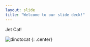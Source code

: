 ```yaml
---
layout: slide
title: "Welcome to our slide deck!"
---
```


Jet Cat!

![dinotocat](https://octodex.github.com/images/dinotocat.png)
{: .center}
